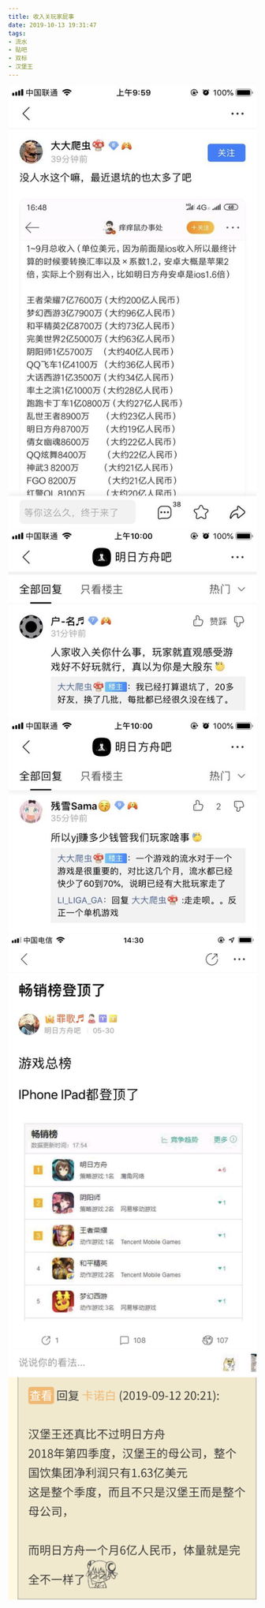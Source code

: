 ```yaml
---
title: 收入关玩家屁事
date: 2019-10-13 19:31:47
tags:
- 流水
- 贴吧
- 双标
- 汉堡王
---
```

![](2019-10-13-19-31/01.jpg)
![](2019-10-13-19-31/02.jpg)
![](2019-10-13-19-31/03.jpg)
![](2019-10-13-19-31/04.jpg)
![](2019-10-13-19-31/05.jpg)
